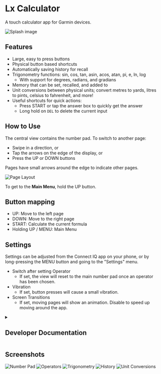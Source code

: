 # Lx Calculator

A touch calculator app for Garmin devices.

![Splash image](misc/images/splash_picture.png)

## Features

- Large, easy to press buttons
- Physical button based shortcuts
- Automatically saving history for recall
- Trigonometry functions: sin, cos, tan, asin, acos, atan, pi, e, ln, log
  - With support for degrees, radians, and gradians
- Memory that can be set, recalled, and added to
- Unit conversions between physical units; convert metres to yards, litres to
  pints, celsius to fahrenheit, and more!
- Useful shortcuts for quick actions:
  - Press START or tap the answer box to quickly get the answer
  - Long hold on `DEL` to delete the current input

## How to Use

The central view contains the number pad. To switch to another page:

- Swipe in a direction, or
- Tap the arrows on the edge of the display, or
- Press the UP or DOWN buttons

Pages have small arrows around the edge to indicate other pages.

![Page Layout](misc/images/page_layout.png)

To get to the **Main Menu**, hold the UP button.

## Button mapping

- UP: Move to the left page
- DOWN: Move to the right page
- START: Calculate the current formula
- Holding UP / MENU: Main Menu

## Settings

Settings can be adjusted from the Connect IQ app on your phone, or by
long-pressing the MENU button and going to the "Settings" menu.

- Switch after setting Operator
  - If set, the view will reset to the main number pad once an operator has been
    chosen.
- Vibration
  - If set, button presses will cause a small vibration.
- Screen Transitions
  - If set, moving pages will show an animation. Disable to speed up moving
    around the app.

<details>
<summary><h2>Developer Documentation</h2></summary>

### Preparing a release

To perform a release:

- Create an entry in [CHANGELOG.md](CHANGELOG.md) under the next version
- Update README.md with features / screenshots
- Update the version number for `AppVersion` in
  [resources/strings.xml](resources/strings.xml).
- Commit with `Version x.x.x`
- Tag that commit as `vx.x.x`

### Creating screenshots

- Use the latest Fenix X watch in the simulator
- Screenshot with an external program (to capture the border as well)
- Using GIMP:
  1. Create a selection around the 280x280 pixels of the screen
  2. Grow the selection by 70 pixels
  3. Using the Fuzzy Select Tool
  - Antialiasing enabled
  - Feather edges set to `2.0`
  - Threshold set to `50`
  4. Remove the white exterior

</details>

## Screenshots

![Number Pad](misc/screenshots/1.png) ![Operators](misc/screenshots/2.png)
![Trigonometry](misc/screenshots/3.png) ![History](misc/screenshots/4.png)
![Unit Conversions](misc/screenshots/5.png)
